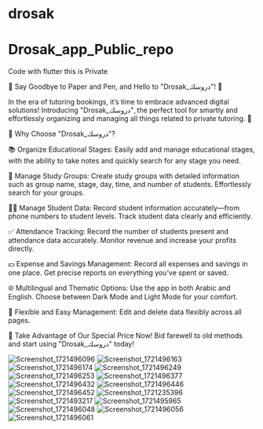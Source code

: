 # drosak

# Drosak_app_Public_repo
Code with flutter this is Private

📣 Say Goodbye to Paper and Pen, and Hello to "Drosak_دروسك"! 📣

In the era of tutoring bookings, it’s time to embrace advanced digital solutions! Introducing "Drosak_دروسك", the perfect tool for smartly and effortlessly organizing and managing all things related to private tutoring. 🌟

🔹 Why Choose "Drosak_دروسك"?

📚 Organize Educational Stages: Easily add and manage educational stages, with the ability to take notes and quickly search for any stage you need.

📝 Manage Study Groups: Create study groups with detailed information such as group name, stage, day, time, and number of students. Effortlessly search for your groups.

👨‍🎓 Manage Student Data: Record student information accurately—from phone numbers to student levels. Track student data clearly and efficiently.

✅ Attendance Tracking: Record the number of students present and attendance data accurately. Monitor revenue and increase your profits directly.

💵 Expense and Savings Management: Record all expenses and savings in one place. Get precise reports on everything you’ve spent or saved.

🌐 Multilingual and Thematic Options: Use the app in both Arabic and English. Choose between Dark Mode and Light Mode for your comfort.

🔧 Flexible and Easy Management: Edit and delete data flexibly across all pages.

🎉 Take Advantage of Our Special Price Now! Bid farewell to old methods and start using "Drosak_دروسك" today!

![Screenshot_1721496096](https://github.com/user-attachments/assets/342d3c2f-c832-4a7a-838e-ec3896015d3b)
![Screenshot_1721496163](https://github.com/user-attachments/assets/77236815-bbf2-4ce1-8399-54304981ba33)
![Screenshot_1721496174](https://github.com/user-attachments/assets/70d8d12a-294a-400d-b7b3-202c7e5091fb)
![Screenshot_1721496249](https://github.com/user-attachments/assets/b673a9ed-f11a-47ce-b9f4-4cbc0f7cd455)
![Screenshot_1721496253](https://github.com/user-attachments/assets/55ddd462-0a62-4311-b395-e09940471e7d)
![Screenshot_1721496377](https://github.com/user-attachments/assets/c3941e77-cfdf-4928-997b-3b36c62e90b8)
![Screenshot_1721496432](https://github.com/user-attachments/assets/df63fd12-85e9-4a63-ad75-6d7799e5fc54)
![Screenshot_1721496446](https://github.com/user-attachments/assets/1227991e-9ddc-456e-b7c9-0efab0ff1787)
![Screenshot_1721496452](https://github.com/user-attachments/assets/6fd92e40-0279-48ac-80de-38857a2af5b3)
![Screenshot_1721235396](https://github.com/user-attachments/assets/6800bdaa-eaa1-4217-bdcc-14c97b5aad99)
![Screenshot_1721493217](https://github.com/user-attachments/assets/17e9e93b-3120-4dd9-9b68-57828e432f3a)
![Screenshot_1721495965](https://github.com/user-attachments/assets/7fcae268-35ff-40bb-92ca-462f01c8f704)
![Screenshot_1721496048](https://github.com/user-attachments/assets/67c152a3-e378-4da3-bfd0-809017df68bb)
![Screenshot_1721496056](https://github.com/user-attachments/assets/3ff1d704-f2b4-4387-ab5d-5cd4a4bd6947)
![Screenshot_1721496061](https://github.com/user-attachments/assets/57c9ac2c-0330-4ed8-a3e3-ecb3abaa4a19)

